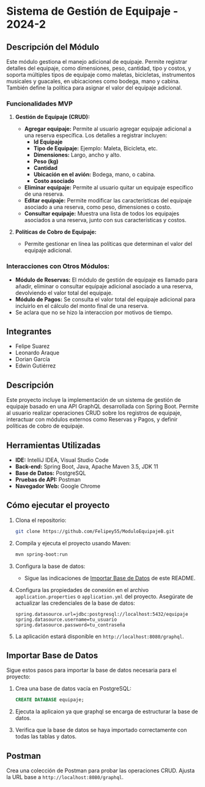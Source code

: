 ﻿# Sistema de Gestión de Equipaje - 2024-2

## Descripción del Módulo

Este módulo gestiona el manejo adicional de equipaje. Permite registrar detalles del equipaje, como dimensiones, peso, cantidad, tipo y costos, y soporta múltiples tipos de equipaje como maletas, bicicletas, instrumentos musicales y guacales, en ubicaciones como bodega, mano y cabina. También define la política para asignar el valor del equipaje adicional.

### Funcionalidades MVP

1. **Gestión de Equipaje (CRUD):**
   - **Agregar equipaje:** Permite al usuario agregar equipaje adicional a una reserva específica. Los detalles a registrar incluyen:
     - **Id Equipaje**
     - **Tipo de Equipaje:** Ejemplo: Maleta, Bicicleta, etc.
     - **Dimensiones:** Largo, ancho y alto.
     - **Peso (kg)**
     - **Cantidad**
     - **Ubicación en el avión:** Bodega, mano, o cabina.
     - **Costo asociado**
   - **Eliminar equipaje:** Permite al usuario quitar un equipaje específico de una reserva.
   - **Editar equipaje:** Permite modificar las características del equipaje asociado a una reserva, como peso, dimensiones o costo.
   - **Consultar equipaje:** Muestra una lista de todos los equipajes asociados a una reserva, junto con sus características y costos.

2. **Políticas de Cobro de Equipaje:**
   - Permite gestionar en línea las políticas que determinan el valor del equipaje adicional.

### Interacciones con Otros Módulos:

- **Módulo de Reservas:** El módulo de gestión de equipaje es llamado para añadir, eliminar o consultar equipaje adicional asociado a una reserva, devolviendo el valor total del equipaje.
- **Módulo de Pagos:** Se consulta el valor total del equipaje adicional para incluirlo en el cálculo del monto final de una reserva.
- Se aclara que no se hizo la interaccion por motivos de tiempo.

## Integrantes

- Felipe Suarez  
- Leonardo Araque
- Dorian García
- Edwin Gutiérrez


## Descripción

Este proyecto incluye la implementación de un sistema de gestión de equipaje basado en una API GraphQL desarrollada con Spring Boot. Permite al usuario realizar operaciones CRUD sobre los registros de equipaje, interactuar con módulos externos como Reservas y Pagos, y definir políticas de cobro de equipaje.

## Herramientas Utilizadas

- **IDE:** IntelliJ IDEA, Visual Studio Code  
- **Back-end:** Spring Boot, Java, Apache Maven 3.5, JDK 11  
- **Base de Datos:** PostgreSQL  
- **Pruebas de API:** Postman  
- **Navegador Web:** Google Chrome  

## Cómo ejecutar el proyecto

1. Clona el repositorio:
    ```sh
    git clone https://github.com/Felipey55/ModuloEquipajeB.git
    ```

2. Compila y ejecuta el proyecto usando Maven:
    ```sh
    mvn spring-boot:run
    ```

3. Configura la base de datos:

    - Sigue las indicaciones de [Importar Base de Datos](#importar-base-de-datos) de este README.

4. Configura las propiedades de conexión en el archivo `application.properties` o `application.yml` del proyecto. Asegúrate de actualizar las credenciales de la base de datos:
    ```
    spring.datasource.url=jdbc:postgresql://localhost:5432/equipaje
    spring.datasource.username=tu_usuario
    spring.datasource.password=tu_contraseña
    ```

6. La aplicación estará disponible en `http://localhost:8080/graphql`.

## Importar Base de Datos

Sigue estos pasos para importar la base de datos necesaria para el proyecto:

1. Crea una base de datos vacía en PostgreSQL:
    ```sql
    CREATE DATABASE equipaje;
    ```

2. Ejecuta la aplicaion ya que graphql se encarga de estructurar la base de datos.

3. Verifica que la base de datos se haya importado correctamente con todas las tablas y datos.

## Postman

Crea una colección de Postman para probar las operaciones CRUD. Ajusta la URL base a `http://localhost:8080/graphql`.
